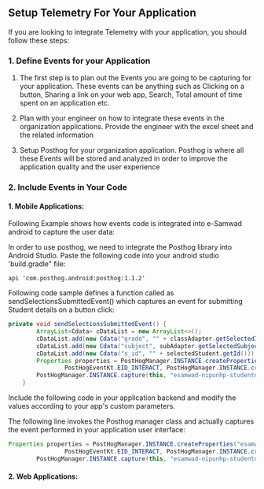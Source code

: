 ## Setup Telemetry For Your Application

If you are looking to integrate Telemetry with your application, you should follow these steps:

### 1. Define Events for your Application

1. The first step is to plan out the Events you are going to be capturing for your application. These events can be anything such as Clicking on a button, Sharing a link on your web app, Search, Total amount of time spent on an application etc.

2. Plan with your engineer on how to integrate these events in the organization applications. Provide the engineer with the excel sheet and the related information

3. Setup Posthog for your organization application. Posthog is where all these Events will be stored and analyzed in order to improve the application quality and the user experience

### 2. Include Events in Your Code

#### 1. Mobile Applications:

Following Example shows how events code is integrated into e-Samwad android to capture the user data:

In order to use posthog, we need to integrate the Posthog library into Android Studio. Paste the following code into your android studio 'build.gradle" file:

```
api 'com.posthog.android:posthog:1.1.2'
```

Following code sample defines a function called as sendSelectionsSubmittedEvent() which captures an event for submitting Student details on a button click:

```java
private void sendSelectionsSubmittedEvent() {
        ArrayList<Cdata> cDataList = new ArrayList<>();
        cDataList.add(new Cdata("grade", "" + classAdapter.getSelectedItem().getValue()));
        cDataList.add(new Cdata("subject", subAdapter.getSelectedSubject().getTag()));
        cDataList.add(new Cdata("s_id", "" + selectedStudent.getId()));
        Properties properties = PostHogManager.INSTANCE.createProperties("esamwadapp-nipunhp-selectdetails", PostHogEventKt.EVENT_TYPE_USER_ACTION,
                PostHogEventKt.EID_INTERACT, PostHogManager.INSTANCE.createContext("com.himachal.esamwad", "esamwadapp-nipun-practice", cDataList), new Edata("esamwadapp-nipunhp-selectdetails", "click"), new Object.Builder().type("ui-element").id("nipunhp-submitdetails-next-button").build());
        PostHogManager.INSTANCE.capture(this, "esamwad-nipunhp-studentdetailssubmit-click", properties);
    }
```

Include the following code in your application backend and modify the values according to your app's custom parameters. 

The following line invokes the Posthog manager class and actually captures the event performed in your application user interface:
```java
Properties properties = PostHogManager.INSTANCE.createProperties("esamwadapp-nipunhp-selectdetails", PostHogEventKt.EVENT_TYPE_USER_ACTION,
                PostHogEventKt.EID_INTERACT, PostHogManager.INSTANCE.createContext("com.himachal.esamwad", "esamwadapp-nipun-practice", cDataList), new Edata("esamwadapp-nipunhp-selectdetails", "click"), new Object.Builder().type("ui-element").id("nipunhp-submitdetails-next-button").build());
        PostHogManager.INSTANCE.capture(this, "esamwad-nipunhp-studentdetailssubmit-click", properties);
```

#### 2. Web Applications:


